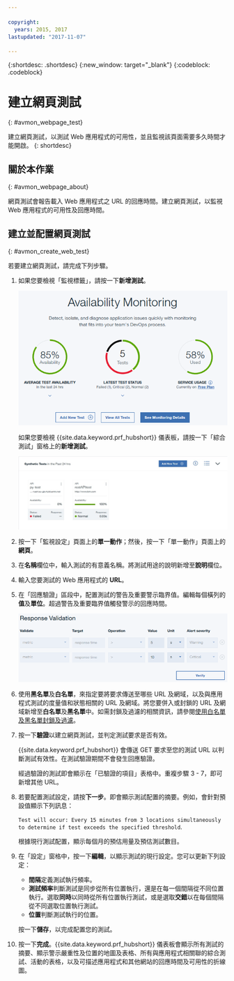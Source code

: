 ```yaml
---

copyright:
  years: 2015, 2017
lastupdated: "2017-11-07"

---
```


{:shortdesc: .shortdesc}
{:new_window: target="_blank"}
{:codeblock: .codeblock}

# 建立網頁測試
{: #avmon_webpage_test}

建立網頁測試，以測試 Web 應用程式的可用性，並且監視該頁面需要多久時間才能開啟。
{: shortdesc}

## 關於本作業
{: #avmon_webpage_about}

網頁測試會報告載入 Web 應用程式之 URL 的回應時間。建立網頁測試，以監視 Web 應用程式的可用性及回應時間。

## 建立並配置網頁測試
{: #avmon_create_web_test}

若要建立網頁測試，請完成下列步驟。

1.  如果您要檢視「監視標籤」，請按一下**新增測試**。

    ![Cloud Foundry 應用程式的「監視」標籤。](images/avmon_tab.png)

    如果您要檢視 {{site.data.keyword.prf_hubshort}} 儀表板，請按一下「綜合測試」窗格上的**新增測試**。

    ![「綜合測試」窗格上的「新增測試」按鈕。](images/syn_tests_pane.jpg)

2.  按一下「監視設定」頁面上的**單一動作**；然後，按一下「單一動作」頁面上的**網頁**。
3.  在**名稱**欄位中，輸入測試的有意義名稱。將測試用途的說明新增至**說明**欄位。
4.  輸入您要測試的 Web 應用程式的 **URL**。
5.  在「回應驗證」區段中，配置測試的警告及重要警示臨界值。編輯每個橫列的**值**及**單位**。超過警告及重要臨界值觸發警示的回應時間。

    ![「回應驗證」區段，其中包含預設警告及重要臨界值。](images/avmon_webpage_resp_val.png)

6.  使用**黑名單**及**白名單**，來指定要將要求傳送至哪些 URL 及網域，以及與應用程式測試的度量值和狀態相關的 URL 及網域。將您要併入或封鎖的 URL 及網域新增至**白名單**及**黑名單**中。如需封鎖及過濾的相關資訊，請參閱[使用白名單及黑名單封鎖及過濾](avmon_whitelist_blacklist.html#avmon_whitelist_blacklist "使用白名單及黑名單來決定要將要求傳送至哪些資源，以及與應用程式測試的度量值和狀態相關的資源。白名單及黑名單僅適用於網頁及 Script 化行為測試。")。
7.  按一下**驗證**以建立網頁測試，並判定測試要求是否有效。

    {{site.data.keyword.prf_hubshort}} 會傳送 GET 要求至您的測試 URL 以判斷測試有效性。在測試驗證期間不會發生回應驗證。

    經過驗證的測試即會顯示在「已驗證的項目」表格中。重複步驟 3 - 7，即可新增其他 URL。

8.  若要配置測試設定，請按**下一步**。即會顯示測試配置的摘要。例如，會針對預設值顯示下列訊息：

    ``Test will occur: Every 15 minutes from 3 locations simultaneously to determine if test exceeds the specified threshold``.

    根據現行測試配置，顯示每個月的預估用量及預估測試數目。

9.  在「設定」窗格中，按一下**編輯**，以顯示測試的現行設定。您可以更新下列設定：
    - **間隔**定義測試執行頻率。
    - **測試頻率**判斷測試是同步從所有位置執行，還是在每一個間隔從不同位置執行。選取**同時**以同時從所有位置執行測試，或是選取**交錯**以在每個間隔從不同選取位置執行測試。
    - **位置**判斷測試執行的位置。

    按一下**儲存**，以完成配置您的測試。

10. 按一下**完成**。{{site.data.keyword.prf_hubshort}} 儀表板會顯示所有測試的摘要、顯示警示嚴重性及位置的地圖及表格、所有與應用程式相關聯的綜合測試、活動的表格，以及可描述應用程式和其他網站的回應時間及可用性的折線圖。

